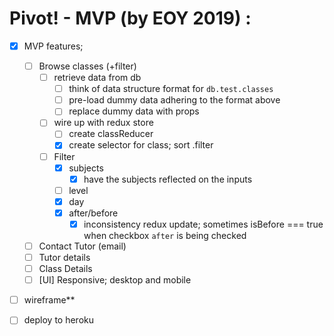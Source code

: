 # Pivot! - MVP (by EOY 2019) :

- [x] MVP features;
  - [ ] Browse classes (+filter)
    - [ ] retrieve data from db
      - [ ] think of data structure format for `db.test.classes`
      - [ ] pre-load dummy data adhering to the format above
      - [ ] replace dummy data with props
    - [ ] wire up with redux store
      - [ ] create classReducer
      - [x] create selector for class; sort .filter
    - [ ] Filter
      - [x] subjects
        - [x] have the subjects reflected on the inputs
      - [ ] level
      - [x] day
      - [x] after/before
        - [x] inconsistency redux update; sometimes isBefore === true when checkbox `after` is being checked
  - [ ] Contact Tutor (email)
  - [ ] Tutor details
  - [ ] Class Details
  - [ ] [UI] Responsive; desktop and mobile
- [ ] wireframe**
- [ ] deploy to heroku

